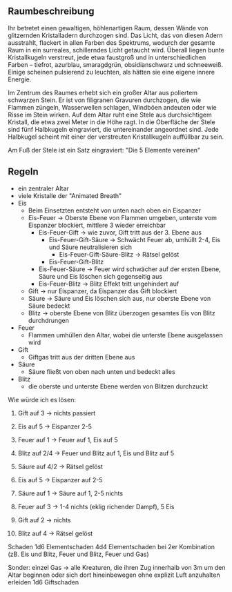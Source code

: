 ## Raumbeschreibung

Ihr betretet einen gewaltigen, höhlenartigen Raum, dessen Wände von glitzernden Kristalladern durchzogen sind. Das Licht, das von diesen Adern ausstrahlt, flackert in allen Farben des Spektrums, wodurch der gesamte Raum in ein surreales, schillerndes Licht getaucht wird. Überall liegen bunte Kristallkugeln verstreut, jede etwa faustgroß und in unterschiedlichen Farben – tiefrot, azurblau, smaragdgrün, obsidianschwarz und schneeweiß. Einige scheinen pulsierend zu leuchten, als hätten sie eine eigene innere Energie. 

Im Zentrum des Raumes erhebt sich ein großer Altar aus poliertem schwarzen Stein. Er ist von filigranen Gravuren durchzogen, die wie Flammen züngeln, Wasserwellen schlagen, Windböen andeuten oder wie Risse im Stein wirken. Auf dem Altar ruht eine Stele aus durchsichtigem Kristall, die etwa zwei Meter in die Höhe ragt. In die Oberfläche der Stele sind fünf Halbkugeln eingraviert, die untereinander angeordnet sind. Jede Halbkugel scheint mit einer der verstreuten Kristallkugeln auffüllbar zu sein. 

Am Fuß der Stele ist ein Satz eingraviert: "Die 5 Elemente vereinen"

## Regeln

- ein zentraler Altar
- viele Kristalle der "Animated Breath"
- Eis
  - Beim Einsetzten entsteht von unten nach oben ein Eispanzer
  - Eis-Feuer -> Oberste Ebene von Flammen umgeben, unterste vom Eispanzer blockiert, mittlere 3 wieder erreichbar
    - Eis-Feuer-Gift -> wie zuvor, Gift tritt aus der 3. Ebene aus
      - Eis-Feuer-Gift-Säure -> Schwächt Feuer ab, umhüllt 2-4, Eis und Säure neutralisieren sich
        - Eis-Feuer-Gift-Säure-Blitz -> Rätsel gelöst
      - Eis-Feuer-Gift-Blitz
    - Eis-Feuer-Säure -> Feuer wird schwächer auf der ersten Ebene, Säure und Eis löschen sich gegenseitig aus
    - Eis-Feuer-Blitz -> Blitz Effekt tritt ungehindert auf
  - Gift -> nur Eispanzer, da Eispanzer das Gift blockiert
  - Säure -> Säure und Eis löschen sich aus, nur oberste Ebene von Säure bedeckt
  - Blitz -> oberste Ebene von Blitz überzogen gesamtes Eis von Blitz durchdrungen
- Feuer
  - Flammen umhüllen den Altar, wobei die unterste Ebene ausgelassen wird
- Gift
  - Giftgas tritt aus der dritten Ebene aus
- Säure
  - Säure fließt von oben nach unten und bedeckt alles
- Blitz
  - die oberste und unterste Ebene werden von Blitzen durchzuckt

Wie würde ich es lösen:
1. Gift auf 3 -> nichts passiert
2. Eis auf 5 -> Eispanzer 2-5
3. Feuer auf 1 -> Feuer auf 1, Eis auf 5
4. Blitz auf 2/4 -> Feuer und Blitz auf 1, Eis und Blitz auf 5
5. Säure auf 4/2 -> Rätsel gelöst

1. Eis auf 5 -> Eispanzer auf 2-5
2. Säure auf 1 -> Säure auf 1, 2-5 nichts
3. Feuer auf 3 -> 1-4 nichts (eklig richender Dampf), 5 Eis
4. Gift auf 2 -> nichts 
5. Blitz auf 4 -> Rätsel gelöst

Schaden
1d6 Elementschaden
4d4 Elementschaden bei 2er Kombination (zB. Eis und Blitz, Feuer und Blitz, Feuer und Gas)

Sonder: einzel Gas -> alle Kreaturen, die ihren Zug innerhalb von 3m um den Altar beginnen oder sich dort hineinbewegen ohne explizit Luft anzuhalten erleiden 1d6 Giftschaden
